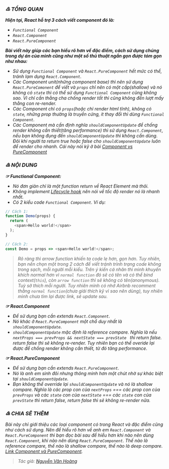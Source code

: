 ### _♳ TỔNG QUAN_
**_Hiện tại, React hỗ trợ 3 cách viết component đó là:_**
- *`Functional Component`*
- *`React.Component`*
- *`React.PureComponent`*
  
**_Bài viết này giúp các bạn hiểu rõ hơn về đặc điểm, cách sử dụng chúng trong dự án của mình cũng như một số thủ thuật ngắn gọn được tóm gọn như nhau:_**
- _Sử dụng `Functional Component` và `React.PureComponent` hết mức có thể, tránh lạm dụng `React.Component`._
- _Các Component unit(những component base) thì nên sử dụng `React.PureComonent` để viết và `props` chỉ nên có một cấp(shallow) và nó không có `state` thì có thể sử dụng `Functional Component` cũng không sao. Vì chỉ cần thằng cha chống render tốt thì cũng không đến lượt mấy thằng con re-render._
- _Các Component chỉ có `props`(hoặc chỉ render html tĩnh), không có `state`, những prop thường là truyền cứng, ít thay đổi
    thì dùng `Functional Component`._
- _Các Component mà cần định nghĩa `shouldComponentUpdate` để chống render không cần thiết(tăng performance) thì sử dụng
    `React.Component`, nếu bạn không đụng đến `shouldComponentUpdate` thì không cần dùng. Đôi khi người ta return true hoặc
    false cho `shouldComponentUpdate` luôn để render cho nhanh. Cái này nói kỹ ở bài [Component vs PureComponent](https://github.com/nguyenvanhoang26041994/dev-experiences/blob/master/React/component_vs_purecomponent.md)_
### _♴ NỘI DUNG_
**_☞ Functional Component:_**
- _Nó đơn giản chỉ là một function return về React Element mà thôi._
- _Không implement [Lifecycle hook](https://github.com/nguyenvanhoang26041994/dev-experiences/blob/master/React/lifecycle_hook.md) nên nói về tốc độ render nó là nhanh nhất._
- _Có 2 kiểu code `Functional Component`. Ví dụ:_
```javascript
// Cách 1:
function Demo(props) {
  return (
    <span>Hello world!</span>
  );
}

// Cách 2:
const Demo = props => <span>Hello world!</span>;
```
> _Rõ ràng thì arrow function khiến ta code lẹ hơn, gọn hơn. Tuy nhiên, bạn nên chọn một trong 2 cách để viết tránh trình trạng code không trong sạch, mỗi người mỗi kiểu. Trên ý kiến cá nhân thì mình khuyến khích normal hơn vì `normal function` đó sẽ có tên và có thể bind context(`this`), còn `arrow function` thì sẽ không có tên(anonymous). Tuỳ sở thích mỗi người. Tuy nhiên mình có nhớ Airbnb recomment thằng `normal function`(chưa giải thích kỹ vì sao nên dùng), tuy nhiên mình chưa tìm lại được link, sẽ update sau._  
  
**_☞ React.Component_**
- _Để sử dụng bạn cần extends `React.Component`._
- _Nó khác ở `React.PureComponent` một chổ duy nhất là `shouldComponentUpdate`._
- _`shouldComponentUpdate` mặc định là reference compare. Nghĩa là nếu `nextProps === prevProps && nextState === prevState ` thì return false. return false thì sẽ không re-render. Tuy nhiên bạn có thể overide lại được để chống render không cần thiết, từ đó tăng performance._  
  
**_☞ React.PureComponent_**
- _Để sử dụng bạn cần extends `React.PureComponent`._
- _Nó là anh em sinh đôi nhưng thông minh hơn một chút nhờ sự khác biệt tại `shouldComponentUpdate`._
- _Bạn không thể override lại `shouldComponentUpdate` và nó là shallow compare. Nghĩa là các prop con của `nextProps` === các prop con của `prevProps` và các `state` con của `nextState` === các `state` con của `prevState` thì return false, return false thì sẽ không re-render nữa._
  
### _♵ CHIA SẼ THÊM_
_Bài này chỉ giới thiệu các loại component có trong React và đặc điểm cũng như cách sử dụng. Nên để hiểu rõ hơn về anh em `React.Component` và `React.PureComponent` thì bạn đọc bài sau để hiểu hơn khi nào nên dùng `React.Component`, khi nào nên dùng `React.PureComponent`. Thế nào là reference compare, thế nào là shallow compare, thế nào là deep compare. [Link Component và PureComponent](https://github.com/nguyenvanhoang26041994/dev-experiences/blob/master/React/component_vs_purecomponent.md)._  
  
> _Tác giả: [Nguyễn Văn Hoàng](https://www.facebook.com/nvh26041994)_
